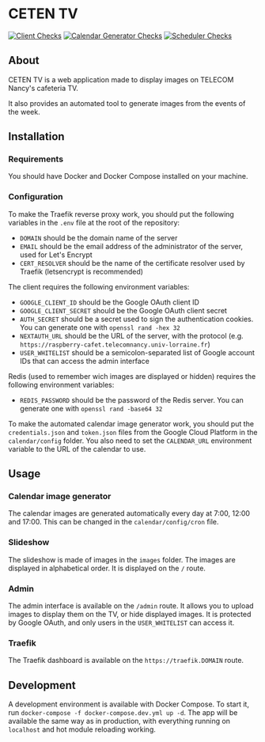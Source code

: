 # CETEN TV

[![Client Checks](https://github.com/FantomeBeignet/ceten_tv/actions/workflows/client.yml/badge.svg?branch=master)](https://github.com/FantomeBeignet/ceten_tv/actions/workflows/client.yml) [![Calendar Generator Checks](https://github.com/FantomeBeignet/ceten_tv/actions/workflows/calendar.yml/badge.svg?branch=master)](https://github.com/FantomeBeignet/ceten_tv/actions/workflows/calendar.yml) [![Scheduler Checks](https://github.com/FantomeBeignet/ceten_tv/actions/workflows/scheduler.yml/badge.svg)](https://github.com/FantomeBeignet/ceten_tv/actions/workflows/scheduler.yml)

## About

CETEN TV is a web application made to display images on TELECOM Nancy's cafeteria TV.

It also provides an automated tool to generate images from the events of the week.

## Installation

### Requirements

You should have Docker and Docker Compose installed on your machine.

### Configuration

To make the Traefik reverse proxy work, you should put the following variables in the `.env` file at the root of the repository:

- `DOMAIN` should be the domain name of the server
- `EMAIL` should be the email address of the administrator of the server, used for Let's Encrypt
- `CERT_RESOLVER` should be the name of the certificate resolver used by Traefik (letsencrypt is recommended)

The client requires the following environment variables:

- `GOOGLE_CLIENT_ID` should be the Google OAuth client ID
- `GOOGLE_CLIENT_SECRET` should be the Google OAuth client secret
- `AUTH_SECRET` should be a secret used to sign the authentication cookies. You can generate one with `openssl rand -hex 32`
- `NEXTAUTH_URL` should be the URL of the server, with the protocol (e.g. `https://raspberry-cafet.telecomnancy.univ-lorraine.fr`)
- `USER_WHITELIST` should be a semicolon-separated list of Google account IDs that can access the admin interface

Redis (used to remember wich images are displayed or hidden) requires the following environment variables:

- `REDIS_PASSWORD` should be the password of the Redis server. You can generate one with `openssl rand -base64 32`

To make the automated calendar image generator work, you should put the `credentials.json` and `token.json` files from the Google Cloud Platform in the `calendar/config` folder.
You also need to set the `CALENDAR_URL` environment variable to the URL of the calendar to use.

## Usage

### Calendar image generator

The calendar images are generated automatically every day at 7:00, 12:00 and 17:00. This can be changed in the `calendar/config/cron` file.

### Slideshow

The slideshow is made of images in the `images` folder. The images are displayed in alphabetical order. It is displayed on the `/` route.

### Admin

The admin interface is available on the `/admin` route. It allows you to upload images to display them on the TV, or hide displayed images. It is protected by Google OAuth, and only users in the `USER_WHITELIST` can access it.

### Traefik

The Traefik dashboard is available on the `https://traefik.DOMAIN` route.

## Development

A development environment is available with Docker Compose. To start it, run `docker-compose -f docker-compose.dev.yml up -d`. The app will be available the same way as in production, with everything running on `localhost` and hot module reloading working.
